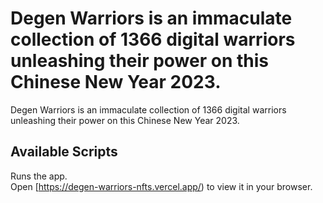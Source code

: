 # Degen Warriors is an immaculate collection of 1366 digital warriors unleashing their power on this Chinese New Year 2023.

Degen Warriors is an immaculate collection of 1366 digital warriors unleashing their power on this Chinese New Year 2023.
## Available Scripts

Runs the app.\
Open [https://degen-warriors-nfts.vercel.app/) to view it in your browser.

